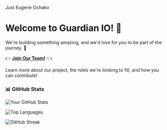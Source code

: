 Just Eugene Ochako

# Welcome to Guardian IO! 🚀

We're building something amazing, and we'd love for you to be part of the journey. 🌟

👉 **[Join Our Team!](https://www.notion.so/65114978f0334f90ae08e6be362a66f8?v=15a817104a9a8038880d000c67894fe8&pvs=4)** 👈

Learn more about our project, the roles we're looking to fill, and how you can contribute!

### 📊 GitHub Stats

![Your GitHub Stats](https://github-readme-stats.vercel.app/api?username=ObiwanKenobee&show_icons=true&theme=radical)

![Top Languages](https://github-readme-stats.vercel.app/api/top-langs/?username=ObiwanKenobee&layout=compact&theme=radical)

![GitHub Streak](https://streak-stats.demolab.com?user=ObiwanKenobee&theme=radical&date_format=M%20j%5B%2C%20Y%5D)

